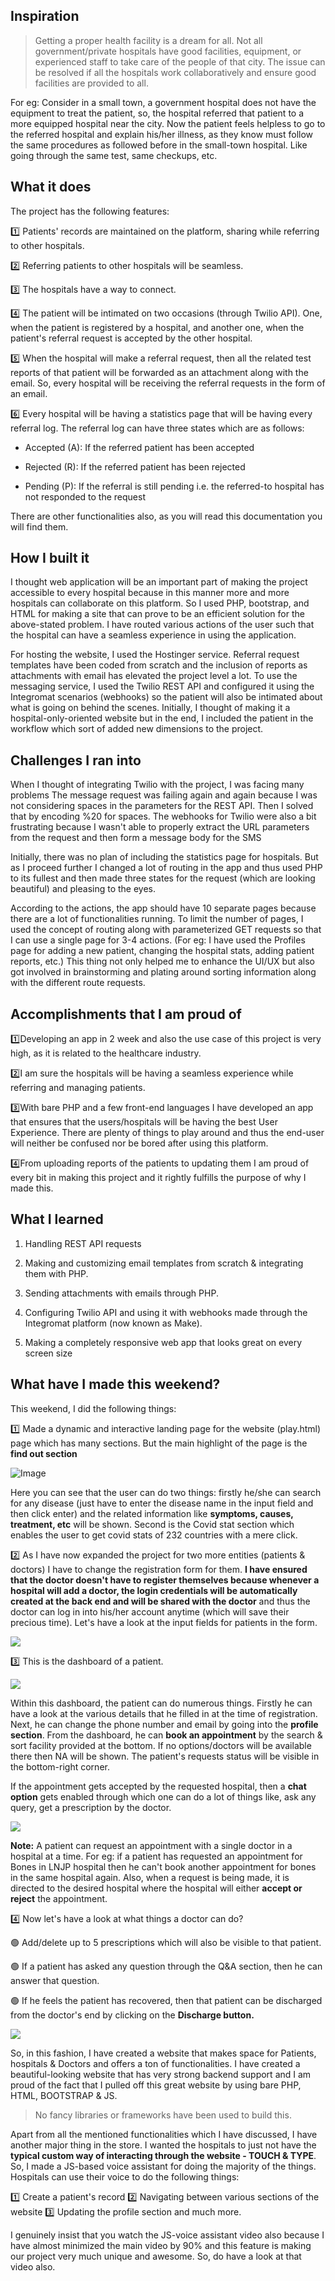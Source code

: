 ## Inspiration
> Getting a proper health facility is a dream for all. Not all government/private hospitals have good facilities, equipment, or experienced staff to take care of the people of that city. The issue can be resolved if all the hospitals work collaboratively and ensure good facilities are provided to all.

For eg: Consider in a small town, a government hospital does not have the equipment to treat the patient, so, the hospital referred that patient to a more equipped hospital near the city. Now the patient feels helpless to go to the referred hospital and explain his/her illness, as they know must follow the same procedures as followed before in the small-town hospital. Like going through the same test, same checkups, etc.

## What it does

The project has the following features:

1️⃣ Patients' records are maintained on the platform, sharing while referring to other hospitals.

2️⃣ Referring patients to other hospitals will be seamless.

3️⃣ The hospitals have a way to connect.

4️⃣ The patient will be intimated on two occasions (through Twilio API). One, when the patient is registered by a hospital, and another one, when the patient's referral request is accepted by the other hospital.

5️⃣ When the hospital will make a referral request, then all the related test reports of that patient will be forwarded as an attachment along with the email. So, every hospital will be receiving the referral requests in the form of an email.

6️⃣ Every hospital will be having a statistics page that will be having every referral log. The referral log can have three states which are as follows:

- Accepted (A): If the referred patient has been accepted

- Rejected (R): If the referred patient has been rejected

- Pending (P): If the referral is still pending i.e. the referred-to hospital has not responded to the request

There are other functionalities also, as you will read this documentation you will find them.

## How I built it
I thought web application will be an important part of making the project accessible to every hospital because in this manner more and more hospitals can collaborate on this platform. So I used PHP, bootstrap, and HTML for making a site that can prove to be an efficient solution for the above-stated problem. I have routed various actions of the user such that the hospital can have a seamless experience in using the application.

For hosting the website, I used the Hostinger service. Referral request templates have been coded from scratch and the inclusion of reports as attachments with email has elevated the project level a lot. To use the messaging service, I used the Twilio REST API and configured it using the Integromat scenarios (webhooks) so the patient will also be intimated about what is going on behind the scenes. Initially, I thought of making it a hospital-only-oriented website but in the end, I included the patient in the workflow which sort of added new dimensions to the project.

## Challenges I ran into
When I thought of integrating Twilio with the project, I was facing many problems The message request was failing again and again because I was not considering spaces in the parameters for the REST API. Then I solved that by encoding %20 for spaces. The webhooks for Twilio were also a bit frustrating because I wasn't able to properly extract the URL parameters from the request and then form a message body for the SMS

Initially, there was no plan of including the statistics page for hospitals. But as I proceed further I changed a lot of routing in the app and thus used PHP to its fullest and then made three states for the request (which are looking beautiful) and pleasing to the eyes.

According to the actions, the app should have 10 separate pages because there are a lot of functionalities running. To limit the number of pages, I used the concept of routing along with parameterized GET requests so that I can use a single page for 3-4 actions. (For eg: I have used the Profiles page for adding a new patient, changing the hospital stats, adding patient reports, etc.) This thing not only helped me to enhance the UI/UX but also got involved in brainstorming and plating around sorting information along with the different route requests.

## Accomplishments that I am proud of

1️⃣Developing an app in 2 week and also the use case of this project is very high, as it is related to the healthcare industry.

2️⃣I am sure the hospitals will be having a seamless experience while referring and managing patients.

3️⃣With bare PHP and a few front-end languages I have developed an app that ensures that the users/hospitals will be having the best User Experience. There are plenty of things to play around and thus the end-user will neither be confused nor be bored after using this platform.

4️⃣From uploading reports of the patients to updating them I am proud of every bit in making this project and it rightly fulfills the purpose of why I made this.

## What I learned

1. Handling REST API requests

2. Making and customizing email templates from scratch & integrating them with PHP.

3. Sending attachments with emails through PHP.

4. Configuring Twilio API and using it with webhooks made through the Integromat platform (now known as Make). 

5. Making a completely responsive web app that looks great on every screen size

## What have I made this weekend?
This weekend, I did the following things:

1️⃣ Made a dynamic and interactive landing page for the website (play.html) page which has many sections. But the main highlight of the page is the **find out section**

![Image](https://i.ibb.co/zFfkYMt/find.jpg)

Here you can see that the user can do two things: firstly he/she can search for any disease (just have to enter the disease name in the input field and then click enter) and the related information like **symptoms, causes, treatment, etc** will be shown. Second is the Covid stat section which enables the user to get covid stats of 232 countries with a mere click. 

2️⃣ As I have now expanded the project for two more entities (patients & doctors) I have to change the registration form for them. **I have ensured that the doctor doesn't have to register themselves because whenever a hospital will add a doctor, the login credentials will be automatically created at the back end and will be shared with the doctor** and thus the doctor can log in into his/her account anytime (which will save their precious time). Let's have a look at the input fields for patients in the form.

![](https://i.ibb.co/SB4Wvzb/register.jpg)

3️⃣ This is the dashboard of a patient. 

![](https://i.ibb.co/LgV2p2n/patinet.jpg)

Within this dashboard, the patient can do numerous things. Firstly he can have a look at the various details that he filled in at the time of registration. Next, he can change the phone number and email by going into the **profile section**.  From the dashboard, he can **book an appointment** by the search & sort facility provided at the bottom. If no options/doctors will be available there then NA will be shown. The patient's requests status will be visible in the bottom-right corner.
 
If the appointment gets accepted by the requested hospital, then a **chat option** gets enabled through which one can do a lot of things like, ask any query, get a prescription by the doctor.

![](https://i.ibb.co/HPsHnpB/chat.jpg)

**Note:** A patient can request an appointment with a single doctor in a hospital at a time. For eg: if a patient has requested an appointment for Bones in LNJP hospital then he can't book another appointment for bones in the same hospital again. Also, when a request is being made, it is directed to the desired hospital where the hospital will either **accept or reject** the appointment.

4️⃣ Now let's have a look at what things a doctor can do?

🟢 Add/delete up to 5 prescriptions which will also be visible to that patient. 

🟢 If a patient has asked any question through the Q&A section, then he can answer that question.
 
🟢 If he feels the patient has recovered, then that patient can be discharged from the doctor's end by clicking on the **Discharge button.**

![](https://i.ibb.co/6XbJNk8/doc.jpg )

So, in this fashion, I have created a website that makes space for Patients, hospitals & Doctors and offers a ton of functionalities. I have created a beautiful-looking website that has very strong backend support and I am proud of the fact that I pulled off this great website by using bare PHP, HTML, BOOTSTRAP & JS. 

> No fancy libraries or frameworks have been used to build this. 

Apart from all the mentioned functionalities which I have discussed, I have another major thing in the store. I wanted the hospitals to just not have the **typical custom way of interacting through the website - TOUCH & TYPE**. So, I made a JS-based voice assistant for doing the majority of the things. Hospitals can use their voice to do the following things:

1️⃣ Create a patient's record
2️⃣ Navigating between various sections of the website
3️⃣ Updating the profile section and much more.

I genuinely insist that you watch the JS-voice assistant video also because I have almost minimized the main video by 90% and this feature is making our project very much unique and awesome. So, do have a look at that video also. 
